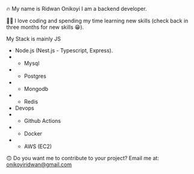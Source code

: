 🔥 My name is Ridwan Onikoyi I am a backend developer.

🙏🏻 I love coding and spending my time learning new skills (check back in three months for new skills 😁).

My Stack is mainly JS

- Node.js (Nest.js  - Typescript, Express).
- - Mysql
- - Postgres
- - Mongodb
- - Redis
- Devops
- - Github Actions
- - Docker
- - AWS (EC2)

🙃 Do you want me to contribute to your project? Email me at: onikoyiridwan@gmail.com
